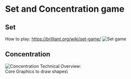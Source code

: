 # Set and Concentration game

## Set
How to play: https://brilliant.org/wiki/set-game/
![Set game](https://j.gifs.com/5QmMzA.gif) 
## Concentration
![Concentration](https://j.gifs.com/OMWG0Q.gif)
Technical Overview:\
Core Graphics to draw shapes\

